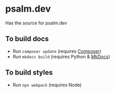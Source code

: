 # psalm.dev

Has the source for psalm.dev

## To build docs

- Run `composer update` (requires [Composer](https://getcomposer.org))
- Run `mkdocs build` (requires Python & [MkDocs](https://www.mkdocs.org/))

## To build styles

- Run `npx webpack` (requires Node)
